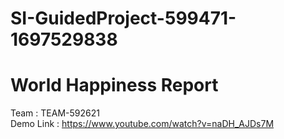 # SI-GuidedProject-599471-1697529838
# World Happiness Report 

Team : TEAM-592621 <br>
Demo Link : https://www.youtube.com/watch?v=naDH_AJDs7M
